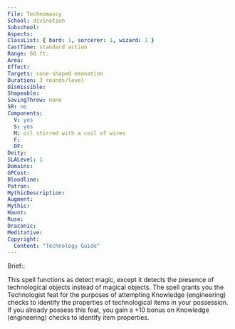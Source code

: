 ```yaml
---
File: Technomancy
School: divination
Subschool: 
Aspects: 
ClassList: { bard: 1, sorcerer: 1, wizard: 1 }
CastTime: standard action
Range: 60 ft.
Area: 
Effect: 
Targets: cone-shaped emanation
Duration: 3 rounds/level
Dismissible: 
Shapeable: 
SavingThrow: none
SR: no
Components:
  V: yes
  S: yes
  M: oil stirred with a coil of wires
  F: 
  DF: 
Deity: 
SLALevel: 1
Domains: 
GPCost: 
Bloodline: 
Patron: 
MythicDescription: 
Augment: 
Mythic: 
Haunt: 
Ruse: 
Draconic: 
Meditative: 
Copyright:
  Content: "Technology Guide"
---
```

Brief:: 

This spell functions as detect magic, except it detects the presence of technological objects instead of magical objects. The spell grants you the Technologist feat for the purposes of attempting Knowledge (engineering) checks to identify the properties of technological items in your possession. If you already possess this feat, you gain a +10 bonus on Knowledge (engineering) checks to identify item properties.
